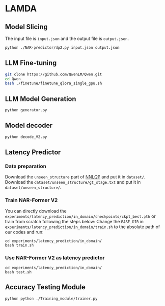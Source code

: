 # LAMDA


## Model Slicing
The input file is `input.json` and the output file is `output.json`.

```bash
python ./NAR-predictor/dp2.py input.json output.json
```

## LLM Fine-tuning
```bash
git clone https://github.com/QwenLM/Qwen.git
cd Qwen
bash ./finetune/finetune_qlora_single_gpu.sh
```

## LLM Model Generation
```bash
python generator.py
```

## Model decoder
```bash
python decode_V2.py
```

## Latency Predictor

### Data preparation
Download the `unseen_structure` part of [NNLQP](https://github.com/ModelTC/NNLQP) and put it in `dataset/`. Download the `dataset/unseen_structure/gt_stage.txt` and put it in `dataset/unseen_structure/`.

### Train NAR-Former V2
You can directly download the `experiments/latency_prediction/in_domain/checkpoints/ckpt_best.pth` or train from scratch following the steps below:
Change the `BASE_DIR` in `experiments/latency_prediction/in_domain/train.sh` to the absolute path of our codes and run:

```
cd experiments/latency_prediction/in_domain/
bash train.sh
```

### Use NAR-Former V2 as latency predictor
```
cd experiments/latency_prediction/in_domain/
bash test.sh
```

## Accuracy Testing Module
```bash
python python ./Training_module/trainer.py
```



